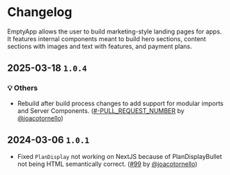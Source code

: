 # Changelog

EmptyApp allows the user to build marketing-style landing pages for apps. It features internal components meant to build hero sections, content sections with images and text with features, and payment plans.

## 2025-03-18 `1.0.4`

### 💡 Others

- Rebuild after build process changes to add support for modular imports and Server Components. ([#-PULL_REQUEST_NUMBER](https://github.com/TiendaNube/nimbus-design-system/pull/-PULL_REQUEST_NUMBER) by [@joacotornello](https://github.com/joacotornello))

## 2024-03-06 `1.0.1`

- Fixed `PlanDisplay` not working on NextJS because of PlanDisplayBullet not being HTML semantically correct. ([#99](https://github.com/TiendaNube/nimbus-patterns/pull/99) by [@joacotornello](https://github.com/joacotornello))
